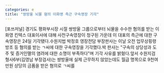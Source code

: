 ```yaml
---
categories: e
title: "쌍방울 뇌물 혐의 이화영 측근 구속영장 기각"
---
```

[포쓰저널] 경기도 평화부시장 시절 쌍방울 그룹으로부터 뇌물을 수수한 혐의를 받는 이화영 킨텍스 대표이사에 대해 사전구속영장이 청구된 가운데 이 대표의 측근에 대한 구속영장은 24일 기각됐다.수원지법 박정호 영장전담 부장판사는 이날 오전 업무상횡령 방조 등 혐의를 받는 ㄱ씨에 대한 구속영장을 기각했다.박 판사는 "구속의 상당성과 도주 및 증거인멸의 염려에 대한 소명이 부족하다"며 기각 사유를 밝혔다.앞서 수원지검 형사6부(김영남 부장검사)는 쌍방울에 실제 근무하지 않았는데도 월급 명목으로 9천여만원 상당의 금품을 받은 혐의로 ㄱ씨를